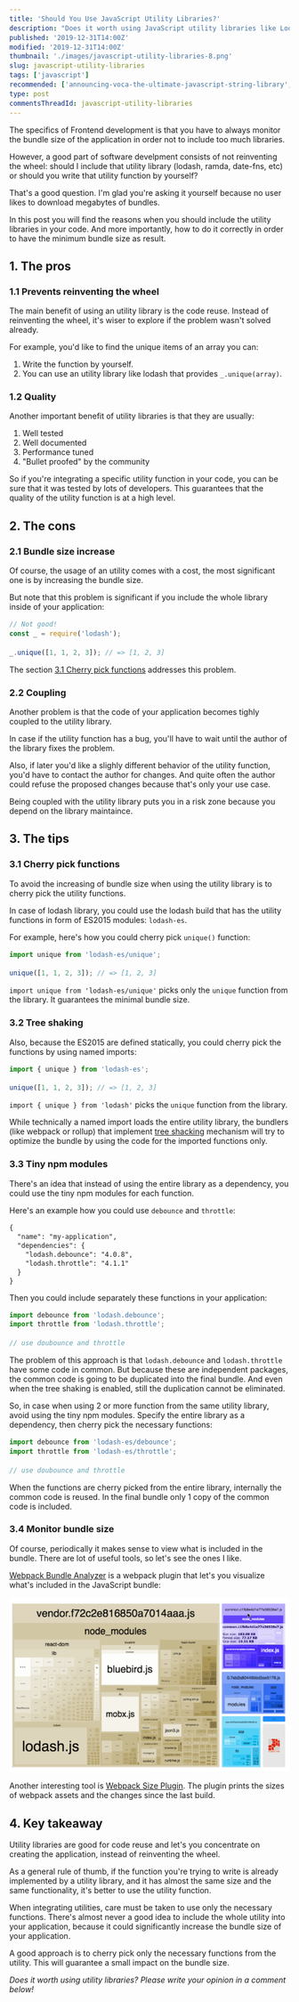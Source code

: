 ```yaml
---
title: 'Should You Use JavaScript Utility Libraries?'
description: "Does it worth using JavaScript utility libraries like Lodash?"
published: '2019-12-31T14:00Z'
modified: '2019-12-31T14:00Z'
thumbnail: './images/javascript-utility-libraries-8.png'
slug: javascript-utility-libraries
tags: ['javascript']
recommended: ['announcing-voca-the-ultimate-javascript-string-library', 'become-better-software-developer-digging-climbing']
type: post
commentsThreadId: javascript-utility-libraries
---
```


The specifics of Frontend development is that you have to always monitor the bundle size of the application in order not to include too much libraries.  

However, a good part of software develpment consists of not reinventing the wheel: should I include that utility library (lodash, ramda, date-fns, etc) or should you write that utility function by yourself? 

That's a good question. I'm glad you're asking it yourself because no user likes to download megabytes of bundles.  

In this post you will find the reasons when you should include the utility libraries in your code. And more importantly, how to do it correctly in order to have the minimum bundle size as result.  

## 1. The pros

### 1.1 Prevents reinventing the wheel

The main benefit of using an utility library is the code reuse. Instead of reinventing the wheel, it's wiser to explore if the problem wasn't solved already.  

For example, you'd like to find the unique items of an array you can:

1) Write the function by yourself. 
2) You can use an utility library like lodash that provides `_.unique(array)`.  

### 1.2 Quality

Another important benefit of utility libraries is that they are usually:

1. Well tested
2. Well documented
3. Performance tuned
4. "Bullet proofed" by the community

So if you're integrating a specific utility function in your code, you can be sure that it was tested by lots of developers. This guarantees that the quality of the utility function is at a high level.

## 2. The cons

### 2.1 Bundle size increase

Of course, the usage of an utility comes with a cost, the most significant one is by increasing the bundle size.  

But note that this problem is significant if you include the whole library inside of your application:

```javascript
// Not good!
const _ = require('lodash');

_.unique([1, 1, 2, 3]); // => [1, 2, 3]
```

The section [3.1 Cherry pick functions](#31-cherry-pick-functions) addresses this problem.  

### 2.2 Coupling

Another problem is that the code of your application becomes tighly coupled to the utility library.  

In case if the utility function has a bug, you'll have to wait until the author of the library fixes the problem.  

Also, if later you'd like a slighly different behavior of the utility function, you'd have to contact the author for changes. And quite often the author could refuse the proposed changes because that's only your use case.  

Being coupled with the utility library puts you in a risk zone because you depend on the library maintaince. 

## 3. The tips

### 3.1 Cherry pick functions

To avoid the increasing of bundle size when using the utility library is to cherry pick the utility functions.  

In case of lodash library, you could use the lodash build that has the utility functions in form of ES2015 modules: `lodash-es`.  

For example, here's how you could cherry pick `unique()` function:

```javascript
import unique from 'lodash-es/unique';

unique([1, 1, 2, 3]); // => [1, 2, 3]
```

`import unique from 'lodash-es/unique'` picks only the `unique` function from the library. It guarantees the minimal bundle size.  

### 3.2 Tree shaking

Also, because the ES2015 are defined statically, you could cherry pick the functions by using named imports:

```javascript
import { unique } from 'lodash-es';

unique([1, 1, 2, 3]); // => [1, 2, 3]
```

`import { unique } from 'lodash'` picks the `unique` function from the library. 

While technically a named import loads the entire utility library, the bundlers (like webpack or rollup) that implement [tree shacking](https://webpack.js.org/guides/tree-shaking/) mechanism will try to optimize the bundle by using the code for the imported functions only.  

### 3.3 Tiny npm modules

There's an idea that instead of using the entire library as a dependency, you could use the tiny npm modules for each function.  

Here's an example how you could use `debounce` and `throttle`:

```json{4-5}
{
  "name": "my-application",
  "dependencies": {
    "lodash.debounce": "4.0.8",
    "lodash.throttle": "4.1.1"
  }
}
```

Then you could include separately these functions in your application:

```javascript
import debounce from 'lodash.debounce';
import throttle from 'lodash.throttle';

// use doubounce and throttle
```

The problem of this approach is that `lodash.debounce` and `lodash.throttle` have some code in common. But because these are independent packages, the common code is going to be duplicated into the final bundle. And even when the tree shaking is enabled, still the duplication cannot be eliminated.  

So, in case when using 2 or more function from the same utility library, avoid using the tiny npm modules. Specify the entire library as a dependency, then cherry pick the necessary functions:

```javascript
import debounce from 'lodash-es/debounce';
import throttle from 'lodash-es/throttle';

// use doubounce and throttle
```

When the functions are cherry picked from the entire library, internally the common code is reused. In the final bundle only 1 copy of the common code is included.  

### 3.4 Monitor bundle size

Of course, periodically it makes sense to view what is included in the bundle. There are lot of useful tools, so let's see the ones I like.  

[Webpack Bundle Analyzer](https://www.npmjs.com/package/webpack-bundle-analyzer) is a webpack plugin that let's you visualize what's included in the JavaScript bundle:

![Webpack Bundle Analyzer](./images/webpack-bundle-analyzer.png)

Another interesting tool is [Webpack Size Plugin](https://www.npmjs.com/package/size-plugin). The plugin prints the sizes of webpack assets and the changes since the last build.

## 4. Key takeaway

Utility libraries are good for code reuse and let's you concentrate on creating the application, instead of reinventing the wheel.  

As a general rule of thumb, if the function you're trying to write is already implemented by a utility library, and it has almost the same size and the same functionality, it's better to use the utility function.  

When integrating utilities, care must be taken to use only the necessary functions. There's almost never a good idea to include the whole utility into your application, because it could significantly increase the bundle size of your application.  

A good approach is to cherry pick only the necessary functions from the utility. This will guarantee a small impact on the bundle size.  

*Does it worth using utility libraries? Please write your opinion in a comment below!*